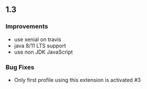 
## 1.3

### Improvements
* use xenial on travis
* java 8/11 LTS support
* use non JDK JavaScript

### Bug Fixes
* Only first profile using this extension is activated #3
